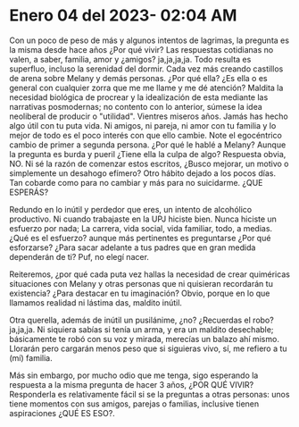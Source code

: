 # Enero 04 del 2023- 02:04 AM

Con un poco de peso de más y algunos intentos de lagrimas, la pregunta es la misma desde hace años ¿Por qué vivir? Las respuestas cotidianas no valen, a saber, familia, amor y ¿amigos? ja,ja,ja,ja. Todo resulta es superfluo, incluso la serenidad del dormir. Cada vez más creando castillos de arena sobre Melany y demás personas. ¿Por qué ella? ¿Es ella o es general con cualquier zorra que me me llame y me dé atención? Maldita la necesidad biológica de procrear y la idealización de esta mediante las narrativas posmodernas; no contento con lo anterior, súmese la idea neoliberal de producir o "utilidad". Vientres miseros años. Jamás has hecho algo útil con tu puta vida. Ni amigos, ni pareja, ni amor con tu familia y lo mejor de todo es el poco interés con que ello cambie. Note el egocéntrico cambio de primer a segunda persona. ¿Por qué le hablé a Melany? Aunque la pregunta es burda y pueril ¿Tiene ella la culpa de algo? Respuesta obvia, NO.  Ni sé la razón de comenzar estos escritos, ¿Busco mejorar, un motivo o simplemente un desahogo efímero? Otro hábito dejado a los pocos días. Tan cobarde como para no cambiar y más para no suicidarme. ¿QUE ESPERÁS?



Redundo en lo inútil y perdedor que eres, un intento de alcohólico productivo. Ni cuando trabajaste en la UPJ hiciste bien. Nunca hiciste un esfuerzo por nada; La carrera,  vida social, vida familiar, todo, a medias.  ¿Qué es el esfuerzo? aunque más pertinentes es preguntarse ¿Por qué esforzarse? ¿Para sacar adelante a tus padres que en gran medida dependerán de ti? Puf, no elegí nacer. 



Reiteremos, ¿por qué cada puta vez hallas la necesidad de crear quiméricas situaciones con Melany y otras personas que ni quisieran recordarán tu existencia? ¿Para destacar en tu imaginación? Obvio, porque en lo que llamamos realidad ni lástima das, maldito inútil. 



Otra querella, además de inútil un pusilánime, ¿no? ¿Recuerdas el robo? ja,ja,ja. Ni siquiera sabías si tenía un arma, y era un maldito desechable; básicamente te robó con su voz y mirada, merecías un balazo ahí mismo. Llorarán pero cargarán menos peso que si siguieras vivo, sí, me refiero a tu (mí) familia. 



Más sin embargo, por mucho odio que me tenga, sigo esperando la respuesta a la misma pregunta de hacer 3 años, ¿POR QUÉ VIVIR? Responderla es relativamente fácil si se la preguntas a otras personas: unos tiene momentos con sus amigos, parejas o familias, inclusive tienen aspiraciones ¿QUÉ ES ESO?.











